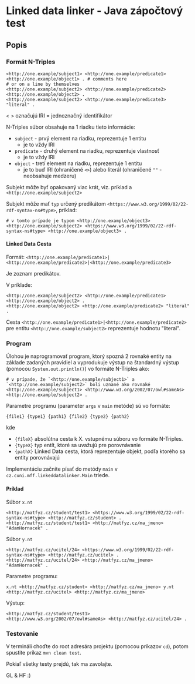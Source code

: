 # Linked data linker - Java zápočtový test

## Popis

### Formát N-Triples
```
<http://one.example/subject1> <http://one.example/predicate1> <http://one.example/object1> . # comments here
# or on a line by themselves
<http://one.example/subject2> <http://one.example/predicate2> <http://one.example/object2> .
<http://one.example/subject2> <http://one.example/predicate3> "literal" .
```
`< >` označujú IRI = jednoznačný identifikátor

N-Triples súbor obsahuje na 1 riadku tieto informácie:
* `subject` - prvý element na riadku, reprezentuje 1 entitu
   * je to vždy IRI
* `predicate` - druhý element na riadku, reprezentuje vlastnosť
    * je to vždy IRI
* `object` - tretí element na riadku, reprezentuje 1 entitu
    * je to buď IRI (ohraničené `<>`) alebo literál (ohraničené `""` - neobsahuje medzeru) 

Subjekt môže byť opakovaný viac krát, viz. príklad a `<http://one.example/subject2>`

Subjekt môže mať `typ` určený predikátom `<https://www.w3.org/1999/02/22-rdf-syntax-ns#type>`, príklad:
```
# v tomto prípade je typom <http://one.example/object3>
<http://one.example/subject2> <https://www.w3.org/1999/02/22-rdf-syntax-ns#type> <http://one.example/object3> .
```

#### Linked Data Cesta
Formát: `<http://one.example/predicate1>|<http://one.example/predicate2>|<http://one.example/predicate3>` 

Je zoznam predikátov.

V príklade: 
```
<http://one.example/subject2> <http://one.example/predicate1> <http://one.example/object2> .
<http://one.example/object2> <http://one.example/predicate2> "literal" .
```
Cesta `<http://one.example/predicate1>|<http://one.example/predicate2>` pre entitu `<http://one.example/subject2>`
reprezentuje hodnotu "literal".

### Program

Úlohou je naprogramovať program, ktorý spozná 2 rovnaké entity na základe zadaných pravidiel a vyprodukuje výstup
na štandardný výstup (pomocou `System.out.println()`) vo formáte N-Triples ako:
```
# v prípade, že `<http://one.example/subject1>` a `<http://one.example/subject2>` boli uznané ako rovnaké
<http://one.example/subject1> <http://www.w3.org/2002/07/owl#sameAs> <http://one.example/subject2> . 
```

Parametre programu (parameter `args` v `main` metóde) sú vo formáte:
```
{file1} {type1} {path1} {file2} {type2} {path2}
```
kde 
* `{fileX}` absolútna cesta k X. vstupnému súboru vo formáte N-Triples.
* `{typeX}` typ entít, ktoré sa uvažujú pre porovnávanie
* `{pathX}` Linked Data cesta, ktorá reprezentuje objekt, podľa ktorého sa entity porovnávajú

Implementáciu začnite písať do metódy `main` v `cz.cuni.mff.linkeddatalinker.Main` triede. 

#### Príklad
Súbor `x.nt`
```
<http://matfyz.cz/student/test1> <https://www.w3.org/1999/02/22-rdf-syntax-ns#type> <http://matfyz.cz/student> .
<http://matfyz.cz/student/test1> <http://matfyz.cz/ma_jmeno> "AdamHornacek" .
```

Súbor `y.nt`
```
<http://matfyz.cz/ucitel/24> <https://www.w3.org/1999/02/22-rdf-syntax-ns#type> <http://matfyz.cz/ucitel> .
<http://matfyz.cz/ucitel/24> <http://matfyz.cz/ma_jmeno> "AdamHornacek" .
```

Parametre programu:
```
x.nt <http://matfyz.cz/student> <http://matfyz.cz/ma_jmeno> y.nt <http://matfyz.cz/ucitel> <http://matfyz.cz/ma_jmeno>
```

Výstup:
```
<http://matfyz.cz/student/test1> <http://www.w3.org/2002/07/owl#sameAs> <http://matfyz.cz/ucitel/24> .
```


### Testovanie

V termináli choďte do root adresára projektu (pomocou príkazov `cd`), potom spustite príkaz `mvn clean test`.

Pokiaľ všetky testy prejdú, tak ma zavolajte.

GL & HF :\)